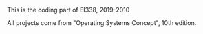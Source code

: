 This is the coding part of EI338, 2019-2010

All projects come from "Operating Systems Concept", 10th edition. 